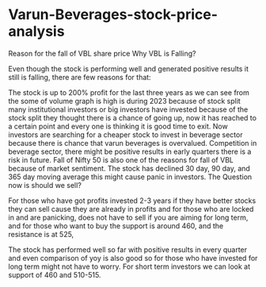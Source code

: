 # Varun-Beverages-stock-price-analysis
Reason for the fall of VBL share price
Why VBL is Falling?

Even though the stock is performing well and generated positive results it still is falling, there are few reasons for that:

The stock is up to 200% profit for the last three years as we can see from the some of volume graph is high is during 2023 because of stock split many institutional investors or big investors have invested because of the stock split they thought there is a chance of going up, now it has reached to a certain point and every one is thinking it is good time to exit.
Now investors are searching for a cheaper stock to invest in beverage sector because there is chance that varun beverages is overvalued.
Competition in beverage sector, there might be positive results in early quarters there is a risk in future.
Fall of Nifty 50 is also one of the reasons for fall of VBL because of market sentiment.
The stock has declined 30 day, 90 day, and 365 day moving average this might cause panic in investors.
The Question now is should we sell?

For those who have got profits invested 2-3 years if they have better stocks they can sell cause they are already in profits and for those who are locked in and are panicking, does not have to sell if you are aiming for long term, and for those who want to buy the support is around 460, and the resistance is at 525,

The stock has performed well so far with positive results in every quarter and even comparison of yoy is also good so for those who have invested for long term might not have to worry. For short term investors we can look at support of 460 and 510-515.
